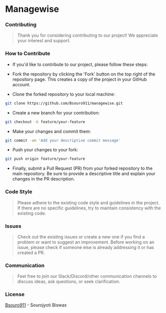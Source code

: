 # Managewise

### Contributing
>Thank you for considering contributing to our project! We appreciate your interest and support.

### How to Contribute
- If you'd like to contribute to our project, please follow these steps:

- Fork the repository by clicking the 'Fork' button on the top right of the repository page. This creates a copy of the project in your GitHub account.

- Clone the forked repository to your local machine:

```sh
git clone https://github.com/Bsouro911/managewise.git
```


- Create a new branch for your contribution:

```sh
git checkout -b feature/your-feature
```

- Make your changes and commit them:

```sh
git commit -am 'Add your descriptive commit message'
```

- Push your changes to your fork:

```sh
git push origin feature/your-feature
```
- Finally, submit a Pull Request (PR) from your forked repository to the main repository. Be sure to provide a descriptive title and explain your changes in the PR description.

### Code Style
>Please adhere to the existing code style and guidelines in the project. If there are no specific guidelines, try to maintain consistency with the existing code.

### Issues
>Check out the existing issues or create a new one if you find a problem or want to suggest an improvement. Before working on an issue, please check if someone else is already addressing it or has created a PR.

### Communication
>Feel free to join our Slack/Discord/other communication channels to discuss ideas, ask questions, or seek clarification.

### License
[Bsouro911](https://github.com/Bsouro911) - Sourojyoti Biswas

